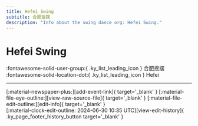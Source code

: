 ```yaml
---
title: Hefei Swing
subtitle: 合肥摇摆
description: "Info about the swing dance org: Hefei Swing."
---
```


# Hefei Swing

:fontawesome-solid-user-group:{ .ky_list_leading_icon } 合肥摇摆  
:fontawesome-solid-location-dot:{ .ky_list_leading_icon } Hefei  


---

<div class="ky_page_footer" markdown>
<div class="ky_page_footer_trailing" markdown="span">
[:material-newspaper-plus:][add-event-link]{ target='_blank' }
[:material-file-eye-outline:][view-raw-source-file]{ target='_blank' }
[:material-file-edit-outline:][edit-info]{ target='_blank' }
</div>
<div class="ky_page_footer_leading" markdown="span">
[:material-clock-edit-outline: 2024-06-30 10:35 UTC][view-edit-history]{ .ky_page_footer_history_button target='_blank' }
</div>
</div>

[add-event-link]: https://github.com/swingdance/events/issues/new?assignees=&labels=add+event&projects=&template=02-add_entity.yml&title=%5Bcn%5D%20%3CName%3E&region=cn&province=Anhui&city=Hefei&org_id=he-fei-swing "Add Event"
[view-raw-source-file]: https://github.com/swingdance/orgs/blob/main/cn/he-fei-swing.json "View Raw Source File"
[edit-info]: https://github.com/swingdance/orgs/issues/new?assignees=&labels=update+org&projects=&template=03-update_entity.yml&title=%5Bcn%5D%20Hefei%20Swing&region=cn&id=he-fei-swing&name=Hefei%20Swing "Edit Info"

[view-edit-history]: https://github.com/swingdance/orgs/commits/main/cn/he-fei-swing.json "View Edit History"
